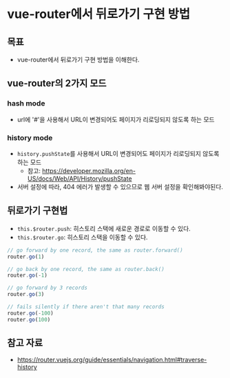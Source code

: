 # vue-router에서 뒤로가기 구현 방법

## 목표

- vue-router에서 뒤로가기 구현 방법을 이해한다.

## vue-router의 2가지 모드

### hash mode

- url에 '#'을 사용해서 URL이 변경되어도 페이지가 리로딩되지 않도록 하는 모드

### history mode

- `history.pushState`를 사용해서 URL이 변경되어도 페이지가 리로딩되지 않도록 하는 모드
	- 참고: https://developer.mozilla.org/en-US/docs/Web/API/History/pushState
- 서버 설정에 따라, 404 에러가 발생할 수 있으므로 웹 서버 설정을 확인해봐야된다.

## 뒤로가기 구현법

- `this.$router.push`: 히스토리 스택에 새로운 경로로 이동할 수 있다.
- `this.$router.go`: 히스토리 스택을 이동할 수 있다.

```js
// go forward by one record, the same as router.forward()
router.go(1)

// go back by one record, the same as router.back()
router.go(-1)

// go forward by 3 records
router.go(3)

// fails silently if there aren't that many records
router.go(-100)
router.go(100)
```

## 참고 자료

- https://router.vuejs.org/guide/essentials/navigation.html#traverse-history


